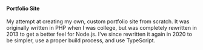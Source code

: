 #### Portfolio Site

My attempt at creating my own, custom portfolio site from scratch. It was
originally written in PHP when I was college, but was completely rewritten in
2013 to get a better feel for Node.js. I've since rewritten it again in 2020
to be simpler, use a proper build process, and use TypeScript.
